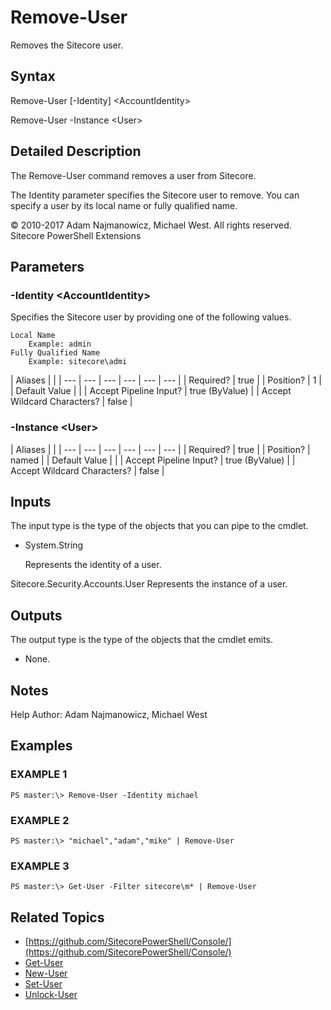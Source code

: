 # Remove-User

Removes the Sitecore user.

## Syntax

Remove-User \[-Identity\] &lt;AccountIdentity&gt;

Remove-User -Instance &lt;User&gt;

## Detailed Description

The Remove-User command removes a user from Sitecore.

The Identity parameter specifies the Sitecore user to remove. You can specify a user by its local name or fully qualified name.

© 2010-2017 Adam Najmanowicz, Michael West. All rights reserved. Sitecore PowerShell Extensions

## Parameters

### -Identity  &lt;AccountIdentity&gt;

Specifies the Sitecore user by providing one of the following values.

```text
Local Name
    Example: admin
Fully Qualified Name
    Example: sitecore\admi
```

| Aliases |  |
| --- | --- | --- | --- | --- | --- |
| Required? | true |
| Position? | 1 |
| Default Value |  |
| Accept Pipeline Input? | true \(ByValue\) |
| Accept Wildcard Characters? | false |

### -Instance  &lt;User&gt;

| Aliases |  |
| --- | --- | --- | --- | --- | --- |
| Required? | true |
| Position? | named |
| Default Value |  |
| Accept Pipeline Input? | true \(ByValue\) |
| Accept Wildcard Characters? | false |

## Inputs

The input type is the type of the objects that you can pipe to the cmdlet.

* System.String

  Represents the identity of a user.

Sitecore.Security.Accounts.User Represents the instance of a user.

## Outputs

The output type is the type of the objects that the cmdlet emits.

* None. 

## Notes

Help Author: Adam Najmanowicz, Michael West

## Examples

### EXAMPLE 1

```text
PS master:\> Remove-User -Identity michael
```

### EXAMPLE 2

```text
PS master:\> "michael","adam","mike" | Remove-User
```

### EXAMPLE 3

```text
PS master:\> Get-User -Filter sitecore\m* | Remove-User
```

## Related Topics

* [https://github.com/SitecorePowerShell/Console/](https://github.com/SitecorePowerShell/Console/) 
* [Get-User](get-user.md)
* [New-User](new-user.md)
* [Set-User](set-user.md)
* [Unlock-User](unlock-user.md)

